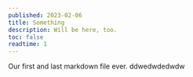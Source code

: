```yaml
---
published: 2023-02-06
title: Something
description: Will be here, too.
toc: false
readtime: 1
---
```


Our first and last markdown file ever.
ddwedwdedwdw
